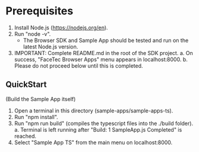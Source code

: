 # Prerequisites

1. Install Node.js (https://nodejs.org/en).
2. Run "node -v".
   - The Browser SDK and Sample App should be tested and run on the latest Node.js version.
3. IMPORTANT: Complete README.md in the root of the SDK project.
   a. On success, "FaceTec Browser Apps" menu appears in localhost:8000.
   b. Please do not proceed below until this is completed.
    
## QuickStart

(Build the Sample App itself)
1. Open a terminal in this directory (sample-apps/sample-apps-ts).
2. Run "npm install".
3. Run "npm run build" (compiles the typescript files into the ./build folder).
   a. Terminal is left running after "Build: 1 SampleApp.js Completed" is reached.
4. Select "Sample App TS" from the main menu on localhost:8000.